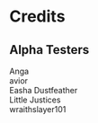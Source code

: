 # Credits

## Alpha Testers  
Anga  
avior  
Easha Dustfeather  
Little Justices  
wraithslayer101  